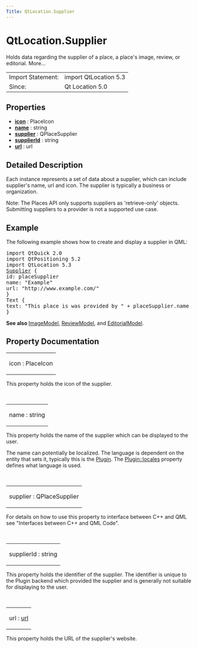 ```yaml
---
Title: QtLocation.Supplier
---
```


# QtLocation.Supplier

<span class="subtitle"></span>
<!-- $$$Supplier-brief -->
<p>Holds data regarding the supplier of a place, a place's image, review, or editorial. More...</p>
<!-- @@@Supplier -->
<table class="alignedsummary">
<tr><td class="memItemLeft rightAlign topAlign"> Import Statement:</td><td class="memItemRight bottomAlign"> import QtLocation 5.3</td></tr><tr><td class="memItemLeft rightAlign topAlign"> Since:</td><td class="memItemRight bottomAlign">  Qt Location 5.0</td></tr></table><ul>
</ul>
<h2 id="properties">Properties</h2>
<ul>
<li class="fn"><b><b><a href="#icon-prop">icon</a></b></b> : PlaceIcon</li>
<li class="fn"><b><b><a href="#name-prop">name</a></b></b> : string</li>
<li class="fn"><b><b><a href="#supplier-prop">supplier</a></b></b> : QPlaceSupplier</li>
<li class="fn"><b><b><a href="#supplierId-prop">supplierId</a></b></b> : string</li>
<li class="fn"><b><b><a href="#url-prop">url</a></b></b> : url</li>
</ul>
<!-- $$$Supplier-description -->
<h2 id="details">Detailed Description</h2>
</p>
<p>Each instance represents a set of data about a supplier, which can include supplier's name, url and icon. The supplier is typically a business or organization.</p>
<p>Note: The Places API only supports suppliers as 'retrieve-only' objects. Submitting suppliers to a provider is not a supported use case.</p>
<h2 id="example">Example</h2>
<p>The following example shows how to create and display a supplier in QML:</p>
<pre class="qml">import QtQuick 2.0
import QtPositioning 5.2
import QtLocation 5.3
<span class="type"><a href="#">Supplier</a></span> {
<span class="name">id</span>: <span class="name">placeSupplier</span>
<span class="name">name</span>: <span class="string">&quot;Example&quot;</span>
<span class="name">url</span>: <span class="string">&quot;http://www.example.com/&quot;</span>
}
<span class="type">Text</span> {
<span class="name">text</span>: <span class="string">&quot;This place is was provided by &quot;</span> <span class="operator">+</span> <span class="name">placeSupplier</span>.<span class="name">name</span> <span class="operator">+</span> <span class="string">&quot;\n&quot;</span> <span class="operator">+</span> <span class="name">placeSupplier</span>.<span class="name">url</span>
}</pre>
<p><b>See also </b><a href="QtLocation.ImageModel.md">ImageModel</a>, <a href="QtLocation.ReviewModel.md">ReviewModel</a>, and <a href="QtLocation.EditorialModel.md">EditorialModel</a>.</p>
<!-- @@@Supplier -->
<h2>Property Documentation</h2>
<!-- $$$icon -->
<table class="qmlname"><tr valign="top" id="icon-prop"><td class="tblQmlPropNode"><p><span class="name">icon</span> : <span class="type">PlaceIcon</span></p></td></tr></table><p>This property holds the icon of the supplier.</p>
<!-- @@@icon -->
<br/>
<!-- $$$name -->
<table class="qmlname"><tr valign="top" id="name-prop"><td class="tblQmlPropNode"><p><span class="name">name</span> : <span class="type">string</span></p></td></tr></table><p>This property holds the name of the supplier which can be displayed to the user.</p>
<p>The name can potentially be localized. The language is dependent on the entity that sets it, typically this is the <a href="QtLocation.location-places-qml.md#plugin">Plugin</a>. The <a href="QtLocation.Plugin.md#locales-prop">Plugin::locales</a> property defines what language is used.</p>
<!-- @@@name -->
<br/>
<!-- $$$supplier -->
<table class="qmlname"><tr valign="top" id="supplier-prop"><td class="tblQmlPropNode"><p><span class="name">supplier</span> : <span class="type">QPlaceSupplier</span></p></td></tr></table><p>For details on how to use this property to interface between C++ and QML see &quot;Interfaces between C++ and QML Code&quot;.</p>
<!-- @@@supplier -->
<br/>
<!-- $$$supplierId -->
<table class="qmlname"><tr valign="top" id="supplierId-prop"><td class="tblQmlPropNode"><p><span class="name">supplierId</span> : <span class="type">string</span></p></td></tr></table><p>This property holds the identifier of the supplier. The identifier is unique to the Plugin backend which provided the supplier and is generally not suitable for displaying to the user.</p>
<!-- @@@supplierId -->
<br/>
<!-- $$$url -->
<table class="qmlname"><tr valign="top" id="url-prop"><td class="tblQmlPropNode"><p><span class="name">url</span> : <span class="type"><a href="#url-prop">url</a></span></p></td></tr></table><p>This property holds the URL of the supplier's website.</p>
<!-- @@@url -->
<br/>
